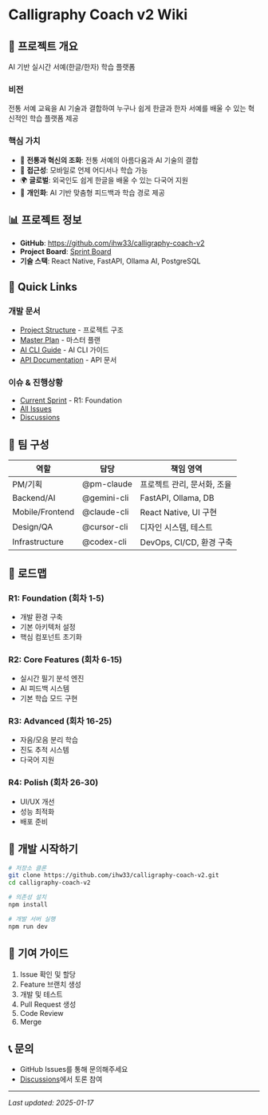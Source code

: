 # Calligraphy Coach v2 Wiki

## 🎯 프로젝트 개요
AI 기반 실시간 서예(한글/한자) 학습 플랫폼

### 비전
전통 서예 교육을 AI 기술과 결합하여 누구나 쉽게 한글과 한자 서예를 배울 수 있는 혁신적인 학습 플랫폼 제공

### 핵심 가치
- 🎨 **전통과 혁신의 조화**: 전통 서예의 아름다움과 AI 기술의 결합
- 📱 **접근성**: 모바일로 언제 어디서나 학습 가능
- 🌍 **글로벌**: 외국인도 쉽게 한글을 배울 수 있는 다국어 지원
- 🤖 **개인화**: AI 기반 맞춤형 피드백과 학습 경로 제공

## 📊 프로젝트 정보
- **GitHub**: https://github.com/ihw33/calligraphy-coach-v2
- **Project Board**: [Sprint Board](https://github.com/users/ihw33/projects/3)
- **기술 스택**: React Native, FastAPI, Ollama AI, PostgreSQL

## 🚀 Quick Links

### 개발 문서
- [Project Structure](Project-Structure) - 프로젝트 구조
- [Master Plan](Master-Plan) - 마스터 플랜
- [AI CLI Guide](AI-CLI-Guide) - AI CLI 가이드
- [API Documentation](API-Documentation) - API 문서

### 이슈 & 진행상황
- [Current Sprint](https://github.com/ihw33/calligraphy-coach-v2/milestone/1) - R1: Foundation
- [All Issues](https://github.com/ihw33/calligraphy-coach-v2/issues)
- [Discussions](https://github.com/ihw33/calligraphy-coach-v2/discussions)

## 👥 팀 구성
| 역할 | 담당 | 책임 영역 |
|------|------|----------|
| PM/기획 | @pm-claude | 프로젝트 관리, 문서화, 조율 |
| Backend/AI | @gemini-cli | FastAPI, Ollama, DB |
| Mobile/Frontend | @claude-cli | React Native, UI 구현 |
| Design/QA | @cursor-cli | 디자인 시스템, 테스트 |
| Infrastructure | @codex-cli | DevOps, CI/CD, 환경 구축 |

## 📅 로드맵

### R1: Foundation (회차 1-5)
- 개발 환경 구축
- 기본 아키텍처 설정
- 핵심 컴포넌트 초기화

### R2: Core Features (회차 6-15)
- 실시간 필기 분석 엔진
- AI 피드백 시스템
- 기본 학습 모드 구현

### R3: Advanced (회차 16-25)
- 자음/모음 분리 학습
- 진도 추적 시스템
- 다국어 지원

### R4: Polish (회차 26-30)
- UI/UX 개선
- 성능 최적화
- 배포 준비

## 🔧 개발 시작하기

```bash
# 저장소 클론
git clone https://github.com/ihw33/calligraphy-coach-v2.git
cd calligraphy-coach-v2

# 의존성 설치
npm install

# 개발 서버 실행
npm run dev
```

## 📝 기여 가이드
1. Issue 확인 및 할당
2. Feature 브랜치 생성
3. 개발 및 테스트
4. Pull Request 생성
5. Code Review
6. Merge

## 📞 문의
- GitHub Issues를 통해 문의해주세요
- [Discussions](https://github.com/ihw33/calligraphy-coach-v2/discussions)에서 토론 참여

---
*Last updated: 2025-01-17*